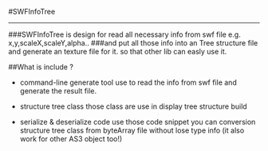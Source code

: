 #SWFInfoTree
*****************

###SWFInfoTree is design for read all necessary info from swf file e.g.  x,y,scaleX,scaleY,alpha..
###and put all those info into an Tree structure file and generate an texture file for it. so that other lib can easly use it.


##What is include ?

* command-line generate tool
	use to read the info from swf file and generate the result file.

* structure tree class
	those class are use in display tree structure build

* serialize &  deserialize code
	use those code snippet you can conversion structure tree class from byteArray file without lose type info (it also work for other AS3 object too!)


